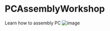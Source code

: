 # PCAssemblyWorkshop
Learn how to assembly PC
![image](https://github.com/user-attachments/assets/d4bb07a1-6573-4e73-90eb-8efdab6a89b1)

